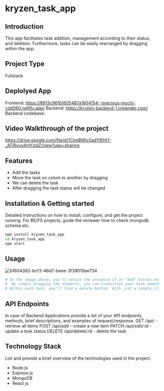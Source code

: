 # kryzen_task_app

## Introduction
This app facilitates task addition, management according to their status, and deletion. Furthermore, tasks can be easily rearranged by dragging within the app.

## Project Type
Fullstack

## Deplolyed App
Frontend: https://6613c961b1605487a1604154--precious-mochi-cdd060.netlify.app/
Backend: https://kryzen-backend-1.onrender.com/
Backend codebase: 


## Video Walkthrough of the project
https://drive.google.com/file/d/1CtmBWlv2adYlEHt1-_ATRIvvs4mYzjdZ/view?usp=sharing


## Features

- Add the tasks
- Move the task on colum to another by dragging 
- We can delete the task
- After dragging the task status will be changed


## Installation & Getting started
Detailed instructions on how to install, configure, and get the project running. For BE/FS projects, guide the reviewer how to check mongodb schema etc.

```bash
npm install kryzen_task_app
cd kryzen_task_app
npm start
```

## Usage

![b1604382-bcf3-48d7-beee-3f39019ae734](https://github.com/Venky8073/kryzen_task_app/assets/118984511/c3b4d753-aa0e-4c20-b71a-cc51be436a50)

```bash
# In the image above, you'll notice the presence of an "Add" button and an input box. By typing in the task and clicking the "Add Task" button, you can seamlessly incorporate new tasks into the system.
#  By simply dragging the elements, you can transition your task smoothly between the "To Do," "In Progress," "Done," and "Rework" sections.
# Within each task, you'll find a delete button. With just a simple click, you can swiftly remove the task from the list.
```


## API Endpoints
In case of Backend Applications provide a list of your API endpoints, methods, brief descriptions, and examples of request/response.
GET /api/ - retrieve all items
POST /api/add - create a new item
PATCH /api/edit/:id - update a task status
DELETE /api/delete/:id - delete the task


## Technology Stack
List and provide a brief overview of the technologies used in the project.
- Node.js
- Express.js
- MongoDB
- React js
